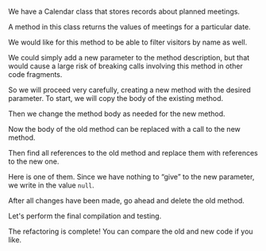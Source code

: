 We have a Calendar class that stores records about planned meetings.

A method in this class returns the values of meetings for a particular date.

We would like for this method to be able to filter visitors by name as well.

We could simply add a new parameter to the method description, but that would cause a large risk of breaking calls involving this method in other code fragments.

So we will proceed very carefully, creating a new method with the desired parameter. To start, we will copy the body of the existing method.

Then we change the method body as needed for the new method.

Now the body of the old method can be replaced with a call to the new method.

Then find all references to the old method and replace them with references to the new one.

Here is one of them. Since we have nothing to “give” to the new parameter, we write in the value <code>null</code>.

After all changes have been made, go ahead and delete the old method.

Let's perform the final compilation and testing.

The refactoring is complete! You can compare the old and new code if you like.